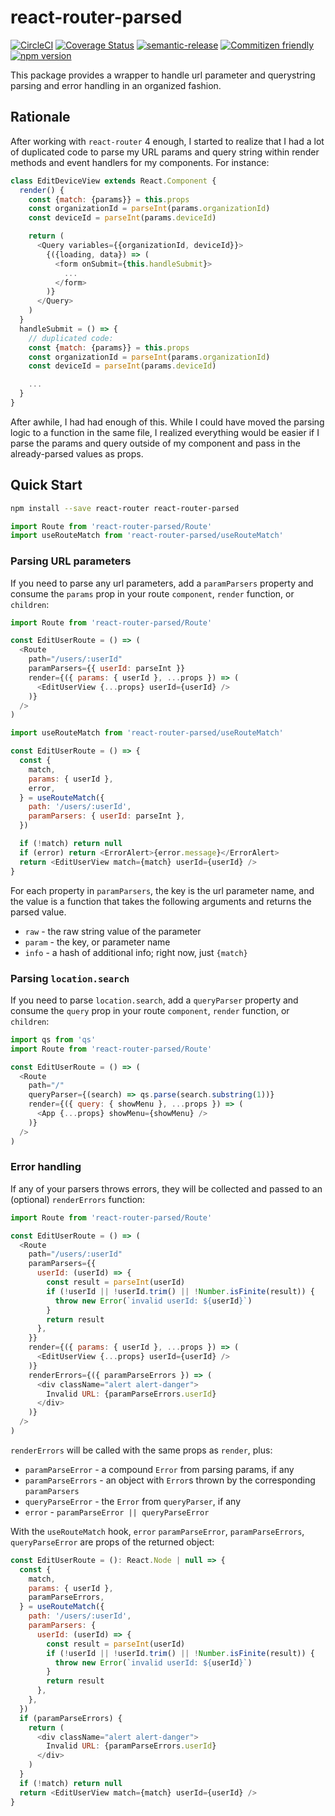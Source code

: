 # react-router-parsed

[![CircleCI](https://circleci.com/gh/jcoreio/react-router-parsed.svg?style=svg)](https://circleci.com/gh/jcoreio/react-router-parsed)
[![Coverage Status](https://codecov.io/gh/jcoreio/react-router-parsed/branch/master/graph/badge.svg)](https://codecov.io/gh/jcoreio/react-router-parsed)
[![semantic-release](https://img.shields.io/badge/%20%20%F0%9F%93%A6%F0%9F%9A%80-semantic--release-e10079.svg)](https://github.com/semantic-release/semantic-release)
[![Commitizen friendly](https://img.shields.io/badge/commitizen-friendly-brightgreen.svg)](http://commitizen.github.io/cz-cli/)
[![npm version](https://badge.fury.io/js/react-router-parsed.svg)](https://badge.fury.io/js/react-router-parsed)

This package provides a <Route> wrapper to handle url parameter and querystring
parsing and error handling in an organized fashion.

## Rationale

After working with `react-router` 4 enough, I started to realize that I had a lot of duplicated code to parse my
URL params and query string within render methods and event handlers for my components. For instance:

```js
class EditDeviceView extends React.Component {
  render() {
    const {match: {params}} = this.props
    const organizationId = parseInt(params.organizationId)
    const deviceId = parseInt(params.deviceId)

    return (
      <Query variables={{organizationId, deviceId}}>
        {({loading, data}) => (
          <form onSubmit={this.handleSubmit}>
            ...
          </form>
        )}
      </Query>
    )
  }
  handleSubmit = () => {
    // duplicated code:
    const {match: {params}} = this.props
    const organizationId = parseInt(params.organizationId)
    const deviceId = parseInt(params.deviceId)

    ...
  }
}
```

After awhile, I had had enough of this. While I could have moved the parsing logic to a function in the same file,
I realized everything would be easier if I parse the params and query outside of my component and pass in the
already-parsed values as props.

## Quick Start

```sh
npm install --save react-router react-router-parsed
```

```js
import Route from 'react-router-parsed/Route'
import useRouteMatch from 'react-router-parsed/useRouteMatch'
```

### Parsing URL parameters

If you need to parse any url parameters, add a `paramParsers` property and
consume the `params` prop in your route `component`, `render` function, or
`children`:

```js
import Route from 'react-router-parsed/Route'

const EditUserRoute = () => (
  <Route
    path="/users/:userId"
    paramParsers={{ userId: parseInt }}
    render={({ params: { userId }, ...props }) => (
      <EditUserView {...props} userId={userId} />
    )}
  />
)
```

```js
import useRouteMatch from 'react-router-parsed/useRouteMatch'

const EditUserRoute = () => {
  const {
    match,
    params: { userId },
    error,
  } = useRouteMatch({
    path: '/users/:userId',
    paramParsers: { userId: parseInt },
  })

  if (!match) return null
  if (error) return <ErrorAlert>{error.message}</ErrorAlert>
  return <EditUserView match={match} userId={userId} />
}
```

For each property in `paramParsers`, the key is the url parameter name, and the
value is a function that takes the following arguments and returns the parsed
value.

- `raw` - the raw string value of the parameter
- `param` - the key, or parameter name
- `info` - a hash of additional info; right now, just `{match}`

### Parsing `location.search`

If you need to parse `location.search`, add a `queryParser` property and
consume the `query` prop in your route `component`, `render` function, or
`children`:

```js
import qs from 'qs'
import Route from 'react-router-parsed/Route'

const EditUserRoute = () => (
  <Route
    path="/"
    queryParser={(search) => qs.parse(search.substring(1))}
    render={({ query: { showMenu }, ...props }) => (
      <App {...props} showMenu={showMenu} />
    )}
  />
)
```

### Error handling

If any of your parsers throws errors, they will be collected and passed to an
(optional) `renderErrors` function:

```js
import Route from 'react-router-parsed/Route'

const EditUserRoute = () => (
  <Route
    path="/users/:userId"
    paramParsers={{
      userId: (userId) => {
        const result = parseInt(userId)
        if (!userId || !userId.trim() || !Number.isFinite(result)) {
          throw new Error(`invalid userId: ${userId}`)
        }
        return result
      },
    }}
    render={({ params: { userId }, ...props }) => (
      <EditUserView {...props} userId={userId} />
    )}
    renderErrors={({ paramParseErrors }) => (
      <div className="alert alert-danger">
        Invalid URL: {paramParseErrors.userId}
      </div>
    )}
  />
)
```

`renderErrors` will be called with the same props as `render`, plus:

- `paramParseError` - a compound `Error` from parsing params, if any
- `paramParseErrors` - an object with `Error`s thrown by the corresponding
  `paramParsers`
- `queryParseError` - the `Error` from `queryParser`, if any
- `error` - `paramParseError || queryParseError`

With the `useRouteMatch` hook, `error` `paramParseError`, `paramParseErrors`, `queryParseError`
are props of the returned object:

```js
const EditUserRoute = (): React.Node | null => {
  const {
    match,
    params: { userId },
    paramParseErrors,
  } = useRouteMatch({
    path: '/users/:userId',
    paramParsers: {
      userId: (userId) => {
        const result = parseInt(userId)
        if (!userId || !userId.trim() || !Number.isFinite(result)) {
          throw new Error(`invalid userId: ${userId}`)
        }
        return result
      },
    },
  })
  if (paramParseErrors) {
    return (
      <div className="alert alert-danger">
        Invalid URL: {paramParseErrors.userId}
      </div>
    )
  }
  if (!match) return null
  return <EditUserView match={match} userId={userId} />
}
```
